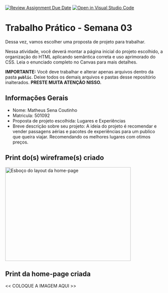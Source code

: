 [![Review Assignment Due Date](https://classroom.github.com/assets/deadline-readme-button-22041afd0340ce965d47ae6ef1cefeee28c7c493a6346c4f15d667ab976d596c.svg)](https://classroom.github.com/a/7wsY_W8o)
[![Open in Visual Studio Code](https://classroom.github.com/assets/open-in-vscode-2e0aaae1b6195c2367325f4f02e2d04e9abb55f0b24a779b69b11b9e10269abc.svg)](https://classroom.github.com/online_ide?assignment_repo_id=20119243&assignment_repo_type=AssignmentRepo)
# Trabalho Prático - Semana 03

Dessa vez, vamos escolher uma proposta de projeto para trabalhar.

Nessa atividade, você deverá montar a página inicial do projeto escolhido, a organização do HTML aplicando semântica correta e uso aprimorado do CSS. Leia o enunciado completo no Canvas para mais detalhes.

**IMPORTANTE:** Você deve trabalhar e alterar apenas arquivos dentro da pasta **`public`**. Deixe todos os demais arquivos e pastas desse repositório inalterados. **PRESTE MUITA ATENÇÃO NISSO.**

## Informações Gerais

- Nome: Matheus Sena Coutinho
- Matricula: 501092 
- Proposta de projeto escolhida: Lugares e Experiências
- Breve descrição sobre seu projeto: A ideia do projeto é recomendar e vender passagens aérias e pacotes de experiências para um publico que queira viajar. Recomendando os melhores lugares com otimos preços.


## Print do(s) wireframe(s) criado

<img src="images/Esboço do layout da home-page.png" width="400" height="300" alt="Esboço do layout da home-page">


## Print da home-page criada

<<  COLOQUE A IMAGEM AQUI >>
